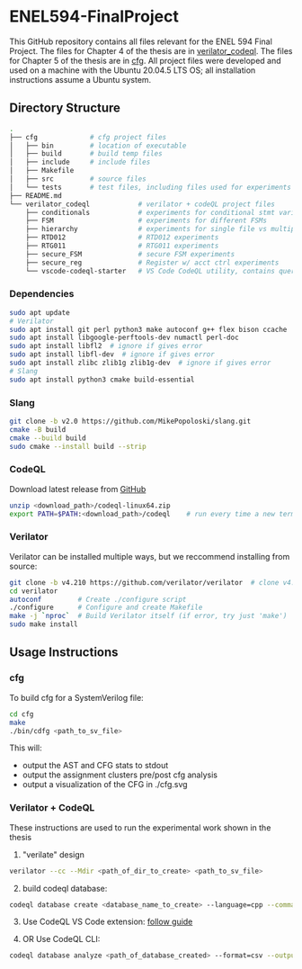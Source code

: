 # ENEL594-FinalProject

This GitHub repository contains all files relevant for the ENEL 594 Final Project.
The files for Chapter 4 of the thesis are in [verilator_codeql](./verilator_codeql/).
The files for Chapter 5 of the thesis are in [cfg](./cfg/).
All project files were developed and used on a machine with the Ubuntu 20.04.5 LTS OS; all installation instructions assume a Ubuntu system.

## Directory Structure

```bash
.
├── cfg             # cfg project files
│   ├── bin         # location of executable
│   ├── build       # build temp files
│   ├── include     # include files
│   ├── Makefile    
│   ├── src         # source files
│   └── tests       # test files, including files used for experiments
├── README.md
└── verilator_codeql            # verilator + codeQL project files 
    ├── conditionals            # experiments for conditional stmt variations
    ├── FSM                     # experiments for different FSMs
    ├── hierarchy               # experiments for single file vs multiple files
    ├── RTD012                  # RTD012 experiments
    ├── RTG011                  # RTG011 experiments
    ├── secure_FSM              # secure FSM experiments
    ├── secure_reg              # Register w/ acct ctrl experiments
    └── vscode-codeql-starter   # VS Code CodeQL utility, contains queries used for experiments
```

### Dependencies

```bash
sudo apt update
# Verilator 
sudo apt install git perl python3 make autoconf g++ flex bison ccache
sudo apt install libgoogle-perftools-dev numactl perl-doc
sudo apt install libfl2  # ignore if gives error
sudo apt install libfl-dev  # ignore if gives error
sudo apt install zlibc zlib1g zlib1g-dev  # ignore if gives error
# Slang
sudo apt install python3 cmake build-essential
```

### Slang

```bash
git clone -b v2.0 https://github.com/MikePopoloski/slang.git
cmake -B build
cmake --build build
sudo cmake --install build --strip
```

### CodeQL

Download latest release from [GitHub](https://github.com/github/codeql-cli-binaries/releases)
```bash
unzip <download_path>/codeql-linux64.zip
export PATH=$PATH:<download_path>/codeql    # run every time a new terminal is used or add to bashrc
```

### Verilator

Verilator can be installed multiple ways, but we reccommend installing from source:
```bash
git clone -b v4.210 https://github.com/verilator/verilator  # clone v4.210 (version used)
cd verilator
autoconf         # Create ./configure script
./configure      # Configure and create Makefile
make -j `nproc`  # Build Verilator itself (if error, try just 'make')
sudo make install
```

## Usage Instructions

### cfg
To build cfg for a SystemVerilog file:
```bash
cd cfg
make
./bin/cdfg <path_to_sv_file>
```
This will:
- output the AST and CFG stats to stdout
- output the assignment clusters pre/post cfg analysis
- output a visualization of the CFG in ./cfg.svg

### Verilator + CodeQL
These instructions are used to run the experimental work shown in the thesis
1. "verilate" design
```bash
verilator --cc --Mdir <path_of_dir_to_create> <path_to_sv_file>
```
2. build codeql database:
```bash
codeql database create <database_name_to_create> --language=cpp --command='make -C <path_of_created_dir> -f V<mod_name>.mk'
```
3. Use CodeQL VS Code extension: [follow guide](https://codeql.github.com/docs/codeql-for-visual-studio-code/setting-up-codeql-in-visual-studio-code/)

3. OR Use CodeQL CLI:
```bash
codeql database analyze <path_of_database_created> --format=csv --output=codeql-res.csv <path_to_codeql_query>
```